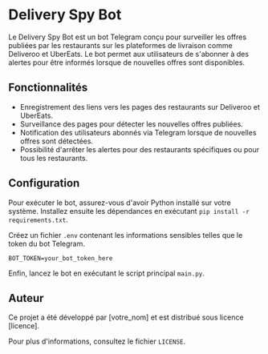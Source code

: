 # Delivery Spy Bot

Le Delivery Spy Bot est un bot Telegram conçu pour surveiller les offres publiées par les restaurants sur les plateformes de livraison comme Deliveroo et UberEats. Le bot permet aux utilisateurs de s'abonner à des alertes pour être informés lorsque de nouvelles offres sont disponibles.

## Fonctionnalités

- Enregistrement des liens vers les pages des restaurants sur Deliveroo et UberEats.
- Surveillance des pages pour détecter les nouvelles offres publiées.
- Notification des utilisateurs abonnés via Telegram lorsque de nouvelles offres sont détectées.
- Possibilité d'arrêter les alertes pour des restaurants spécifiques ou pour tous les restaurants.

## Configuration

Pour exécuter le bot, assurez-vous d'avoir Python installé sur votre système. Installez ensuite les dépendances en exécutant `pip install -r requirements.txt`. 

Créez un fichier `.env` contenant les informations sensibles telles que le token du bot Telegram.

```
BOT_TOKEN=your_bot_token_here
```

Enfin, lancez le bot en exécutant le script principal `main.py`.

## Auteur

Ce projet a été développé par [votre_nom] et est distribué sous licence [licence].

Pour plus d'informations, consultez le fichier `LICENSE`.